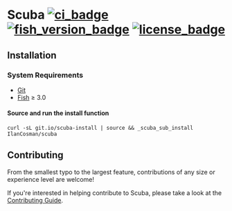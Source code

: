 # Scuba [![ci_badge][]][actions] [![fish_version_badge][]][fish] [![license_badge][]][license]

## Installation

### System Requirements

- [Git][]
- [Fish][] ≥ 3.0

#### Source and run the install function

```console
curl -sL git.io/scuba-install | source && _scuba_sub_install IlanCosman/scuba
```

## Contributing

From the smallest typo to the largest feature, contributions of any size or experience level are welcome!

If you're interested in helping contribute to Scuba, please take a look at the [Contributing Guide][].

[actions]: https://github.com/IlanCosman/scuba/actions
[ci_badge]: https://github.com/IlanCosman/scuba/workflows/CI/badge.svg
[contributing guide]: CONTRIBUTING.md
[fish_version_badge]: https://img.shields.io/badge/fish-3.0.0%2B-blue
[fish]: https://fishshell.com/
[git]: https://git-scm.com/
[license_badge]: https://img.shields.io/github/license/IlanCosman/scuba
[license]: LICENSE.md
